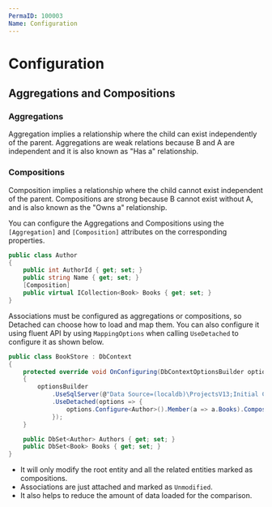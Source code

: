```yaml
---
PermaID: 100003
Name: Configuration
---
```


# Configuration

## Aggregations and Compositions

### Aggregations

Aggregation implies a relationship where the child can exist independently of the parent. Aggregations are weak relations because B and A are independent and it is also known as "Has a" relationship. 

### Compositions

Composition implies a relationship where the child cannot exist independent of the parent. Compositions are strong because B cannot exist without A, and is also known as the "Owns a" relationship.

You can configure the Aggregations and Compositions using the `[Aggregation]` and `[Composition]` attributes on the corresponding properties. 

```csharp
public class Author
{
    public int AuthorId { get; set; }
    public string Name { get; set; }
    [Composition]
    public virtual ICollection<Book> Books { get; set; }
}
```

Associations must be configured as aggregations or compositions, so Detached can choose how to load and map them. You can also configure it using fluent API by using `MappingOptions` when calling `UseDetached` to configure it as shown below. 

```csharp
public class BookStore : DbContext
{
    protected override void OnConfiguring(DbContextOptionsBuilder optionsBuilder)
    {
        optionsBuilder
            .UseSqlServer(@"Data Source=(localdb)\ProjectsV13;Initial Catalog=BookStoreDb;")
            .UseDetached(options => {
                options.Configure<Author>().Member(a => a.Books).Composition();
            });
    }

    public DbSet<Author> Authors { get; set; }
    public DbSet<Book> Books { get; set; }
}
```

 - It will only modify the root entity and all the related entities marked as compositions. 
 - Associations are just attached and marked as `Unmodified`. 
 - It also helps to reduce the amount of data loaded for the comparison.
